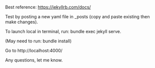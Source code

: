 Best reference: https://jekyllrb.com/docs/ 

Test by posting a new yaml file in _posts (copy and paste existing then make changes).

To launch local in terminal, run:  bundle exec jekyll serve.

(May need to run:  bundle install)

Go to http://localhost:4000/

Any questions, let me know.
